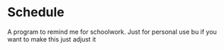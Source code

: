 # Schedule
A program to remind me for schoolwork.
Just for personal use bu if you want to make this just adjust it
